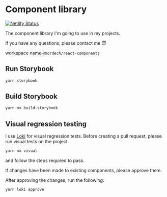 # Component library

[![Netlify Status](https://api.netlify.com/api/v1/badges/61471929-230b-44ef-bfa3-672d2aa4de64/deploy-status)](https://app.netlify.com/sites/mordech-react-components/deploys)

The component library I'm going to use in my projects.

If you have any questions, please contact me 😇

workspace name `@mordech/react-components`

## Run Storybook

```bash
yarn storybook
```

## Build Storybook

```bash
yarn nx build-storybook
```

## Visual regression testing

I use [Loki](https://loki.js.org/) for visual regression tests.
Before creating a pull request, please run visual tests on the project.

```bash
yarn nx visual
```

and follow the steps required to pass.

If changes have been made to existing components, please approve them.

After approving the changes, run the following:

```bash
yarn loki approve
```
